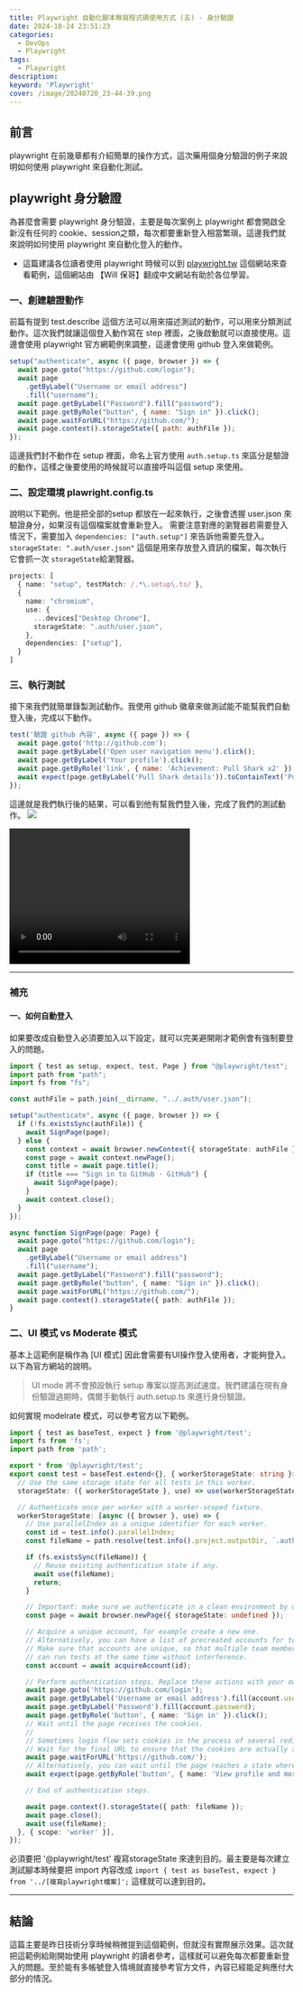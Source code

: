 ```yaml
---
title: Playwright 自動化腳本無寫程式碼使用方式 (五) - 身分驗證
date: 2024-10-24 23:51:23
categories: 
  - DevOps
  - Playwright
tags: 
  - Playwright
description:
keyword: 'Playwright'
cover: /image/20240720_23-44-39.png
---
```


## 前言

playwright 在前幾章都有介紹簡單的操作方式，這次藥用個身分驗證的例子來說明如何使用 playwright 來自動化測試。

## playwright 身分驗證

為甚麼會需要 playwright 身分驗證，主要是每次案例上 playwright 都會開啟全新沒有任何的 cookie、session之類，每次都要重新登入相當繁瑣。這邊我們就來說明如何使用 playwright 來自動化登入的動作。

- 這篇建議各位讀者使用 playwright 時候可以到 [playwright.tw](https://playwright.tw/) 這個網站來查看範例，這個網站由 【Will 保哥】翻成中文網站有助於各位學習。

### 一、創建驗證動作

前篇有提到 test.describe 這個方法可以用來描述測試的動作，可以用來分類測試動作。這次我們就讓這個登入動作寫在 step 裡面，之後啟動就可以直接使用。這邊會使用 playwright 官方網範例來調整，這邊會使用 github 登入來做範例。

```javascript
setup("authenticate", async ({ page, browser }) => {
  await page.goto("https://github.com/login");
  await page
    .getByLabel("Username or email address")
    .fill("username");
  await page.getByLabel("Password").fill("password");
  await page.getByRole("button", { name: "Sign in" }).click();
  await page.waitForURL("https://github.com/");
  await page.context().storageState({ path: authFile });
});
```

這邊我們封不動作在 setup 裡面，命名上官方使用 ```auth.setup.ts``` 來區分是驗證的動作，這樣之後要使用的時候就可以直接呼叫這個 setup 來使用。

### 二、設定環境 plawright.config.ts

說明以下範例。他是把全部的setup 都放在一起來執行，之後會透握 user.json 來驗證身分，如果沒有這個檔案就會重新登入。
需要注意對應的瀏覽器若需要登入情況下，需要加入 ```dependencies: ["auth.setup"]``` 來告訴他需要先登入。 ```storageState: ".auth/user.json"``` 這個是用來存放登入資訊的檔案，每次執行它會抓一次 ```storageState```給瀏覽器。

```ts
projects: [
  { name: "setup", testMatch: /.*\.setup\.ts/ },
  {
    name: "chromium",
    use: {
      ...devices["Desktop Chrome"],
      storageState: ".auth/user.json",
    },
    dependencies: ["setup"],
  }
]
```

### 三、執行測試

接下來我們就簡單錄製測試動作。我使用 github 徽章來做測試能不能幫我們自動登入後，完成以下動作。

```javascript
test('驗證 github 內容', async ({ page }) => {
  await page.goto('http://github.com'); 
  await page.getByLabel('Open user navigation menu').click();
  await page.getByLabel('Your profile').click();
  await page.getByRole('link', { name: 'Achievement: Pull Shark x2' }).click();
  await expect(page.getByLabel('Pull Shark details')).toContainText('Pull Shark x2');
});

```

這邊就是我們執行後的結果，可以看到他有幫我們登入後，完成了我們的測試動作。
![](/image/20241024_22-55-52.png)

<video width="320" height="240" controls>
  <source src="/video/20241024_225431.mp4" type="video/mp4">
</video>

---

### 補充

#### 一、如何自動登入

如果要改成自動登入必須要加入以下設定，就可以完美避開剛才範例會有強制要登入的問題。

```ts
import { test as setup, expect, test, Page } from "@playwright/test";
import path from "path";
import fs from "fs";

const authFile = path.join(__dirname, "../.auth/user.json");

setup("authenticate", async ({ page, browser }) => {
  if (!fs.existsSync(authFile)) {
    await SignPage(page);
  } else {
    const context = await browser.newContext({ storageState: authFile });
    const page = await context.newPage();
    const title = await page.title();
    if (title === "Sign in to GitHub · GitHub") {
      await SignPage(page);
    }
    await context.close();
  }
});

async function SignPage(page: Page) {
  await page.goto("https://github.com/login");
  await page
    .getByLabel("Username or email address")
    .fill("username");
  await page.getByLabel("Password").fill("password");
  await page.getByRole("button", { name: "Sign in" }).click();
  await page.waitForURL("https://github.com/");
  await page.context().storageState({ path: authFile });
}
```

### 二、UI 模式 vs Moderate 模式

基本上這範例是稱作為 [UI 模式] 因此會需要有UI操作登入使用者，才能夠登入。以下為官方網站的說明。

> UI mode 將不會預設執行 setup 專案以提高測試速度。我們建議在現有身份驗證過期時，偶爾手動執行 auth.setup.ts 來進行身份驗證。

如何實現 modelrate 模式，可以參考官方以下範例。

```ts
import { test as baseTest, expect } from '@playwright/test';
import fs from 'fs';
import path from 'path';

export * from '@playwright/test';
export const test = baseTest.extend<{}, { workerStorageState: string }>({
  // Use the same storage state for all tests in this worker.
  storageState: ({ workerStorageState }, use) => use(workerStorageState),

  // Authenticate once per worker with a worker-scoped fixture.
  workerStorageState: [async ({ browser }, use) => {
    // Use parallelIndex as a unique identifier for each worker.
    const id = test.info().parallelIndex;
    const fileName = path.resolve(test.info().project.outputDir, `.auth/${id}.json`);

    if (fs.existsSync(fileName)) {
      // Reuse existing authentication state if any.
      await use(fileName);
      return;
    }

    // Important: make sure we authenticate in a clean environment by unsetting storage state.
    const page = await browser.newPage({ storageState: undefined });

    // Acquire a unique account, for example create a new one.
    // Alternatively, you can have a list of precreated accounts for testing.
    // Make sure that accounts are unique, so that multiple team members
    // can run tests at the same time without interference.
    const account = await acquireAccount(id);

    // Perform authentication steps. Replace these actions with your own.
    await page.goto('https://github.com/login');
    await page.getByLabel('Username or email address').fill(account.username);
    await page.getByLabel('Password').fill(account.password);
    await page.getByRole('button', { name: 'Sign in' }).click();
    // Wait until the page receives the cookies.
    //
    // Sometimes login flow sets cookies in the process of several redirects.
    // Wait for the final URL to ensure that the cookies are actually set.
    await page.waitForURL('https://github.com/');
    // Alternatively, you can wait until the page reaches a state where all cookies are set.
    await expect(page.getByRole('button', { name: 'View profile and more' })).toBeVisible();

    // End of authentication steps.

    await page.context().storageState({ path: fileName });
    await page.close();
    await use(fileName);
  }, { scope: 'worker' }],
});
```

必須要把 '@playwright/test' 複寫storageState 來達到目的。最主要是每次建立測試腳本時候要把 import 內容改成 ```import { test as baseTest, expect } from '../[複寫playwright檔案]';``` 這樣就可以達到目的。

---

## 結論

這篇主要是昨日技術分享時候稍微提到這個範例，但就沒有實際展示效果。這次就把這範例給剛開始使用 playwright 的讀者參考，這樣就可以避免每次都要重新登入的問題。至於能有多帳號登入情境就直接參考官方文件，內容已經能足夠應付大部分的情況。
